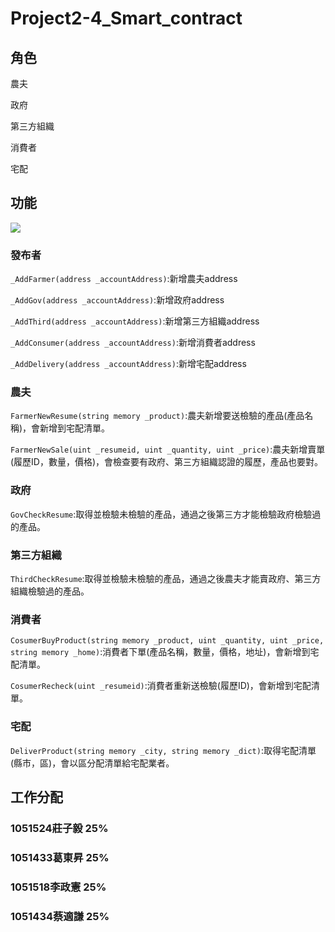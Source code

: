 # Project2-4_Smart_contract

## 角色
農夫

政府

第三方組織

消費者

宅配

## 功能

![](https://github.com/cislab-yzu/Project2-4_Smart_contract/blob/master/pictures/1.jpg)

### 發布者

`_AddFarmer(address _accountAddress)`:新增農夫address

`_AddGov(address _accountAddress)`:新增政府address

`_AddThird(address _accountAddress)`:新增第三方組織address

`_AddConsumer(address _accountAddress)`:新增消費者address

`_AddDelivery(address _accountAddress)`:新增宅配address

### 農夫

`FarmerNewResume(string memory _product)`:農夫新增要送檢驗的產品(產品名稱)，會新增到宅配清單。

`FarmerNewSale(uint _resumeid, uint _quantity, uint _price)`:農夫新增賣單(履歷ID，數量，價格)，會檢查要有政府、第三方組織認證的履歷，產品也要對。

### 政府

`GovCheckResume`:取得並檢驗未檢驗的產品，通過之後第三方才能檢驗政府檢驗過的產品。

### 第三方組織

`ThirdCheckResume`:取得並檢驗未檢驗的產品，通過之後農夫才能賣政府、第三方組織檢驗過的產品。

### 消費者

`CosumerBuyProduct(string memory _product, uint _quantity, uint _price, string memory _home)`:消費者下單(產品名稱，數量，價格，地址)，會新增到宅配清單。

`CosumerRecheck(uint _resumeid)`:消費者重新送檢驗(履歷ID)，會新增到宅配清單。

### 宅配

`DeliverProduct(string memory _city, string memory _dict)`:取得宅配清單(縣市，區)，會以區分配清單給宅配業者。

## 工作分配
###  1051524莊子毅 25%
###  1051433葛東昇 25%
###  1051518李政憲 25%
###  1051434蔡適謙 25%
